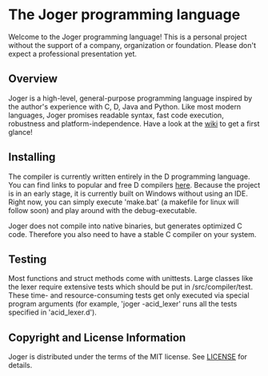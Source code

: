 # The Joger programming language

Welcome to the Joger programming language! This is a personal project without the support of a company, organization or foundation.
Please don't expect a professional presentation yet.

Overview
--------

Joger is a high-level, general-purpose programming language inspired by the author's experience with C, D, Java and Python. Like most modern languages, Joger promises readable syntax, fast code execution, robustness and platform-independence. Have a look at the [wiki](https://github.com/johannesoppitz/joger/wiki) to get a first glance!

Installing
--------

The compiler is currently written entirely in the D programming language. You can find links to popular and free D compilers [here](https://dlang.org/download.html).
Because the project is in an early stage, it is currently built on Windows without using an IDE. Right now, you can simply execute 'make.bat' (a makefile for linux will follow soon) and play around with the debug-executable.

Joger does not compile into native binaries, but generates optimized C code. Therefore you also need to have a stable C compiler on your system.

Testing
--------

Most functions and struct methods come with unittests. Large classes like the lexer require extensive tests which should be put in /src/compiler/test. These time- and resource-consuming tests get only executed via special program arguments
(for example, 'joger -acid_lexer' runs all the tests specified in 'acid_lexer.d').

Copyright and License Information
--------

Joger is distributed under the terms of the MIT license. See [LICENSE](https://github.com/johannesoppitz/joger/blob/master/LICENSE) for details.
